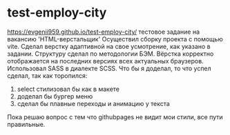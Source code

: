 # test-employ-city
https://evgenii959.github.io/test-employ-city/
тестовое задание на вакансию 'HTML-верстальщик'
Осуществил сборку проекта с помощью vite. Сделал верстку адаптивной на свое усмотрение, как указано в задании. Структуру сделал по методологии БЭМ. Вёрстка корректно отображается на последних версиях всех актуальных браузеров. Использовал SASS в диалекте SCSS. 
Что бы я доделал, то что успел сделал, так как торопился:
1) select стилизовал бы как в макете
2) доделал бы бургер меню
3) сделал бы плавные переходы и анимацию у текста

Пока решаю вопрос с тем что githubpages не видит мои стили, все пути правильные.
   
